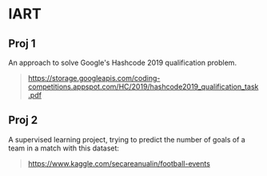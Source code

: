 # IART

## Proj 1
An approach to solve Google's Hashcode 2019 qualification problem.
>https://storage.googleapis.com/coding-competitions.appspot.com/HC/2019/hashcode2019_qualification_task.pdf


## Proj 2
A supervised learning project, trying to predict the number of goals of a team in a match with this dataset:
>https://www.kaggle.com/secareanualin/football-events
